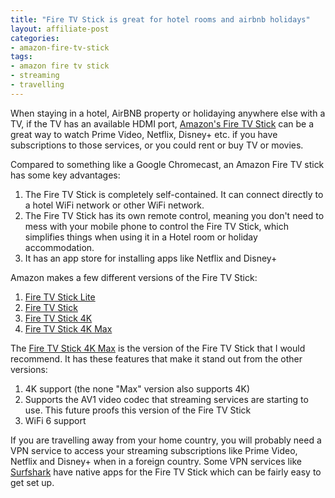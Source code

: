 ```yaml
---
title: "Fire TV Stick is great for hotel rooms and airbnb holidays"
layout: affiliate-post
categories:
- amazon-fire-tv-stick
tags:
- amazon fire tv stick
- streaming
- travelling
---
```


When staying in a hotel, AirBNB property or holidaying anywhere else with a TV, if the TV has an available HDMI port,
[Amazon's Fire TV Stick](https://www.amazon.co.uk/gp/product/B08MQZYSVC/ref=as_li_qf_asin_il_tl?ie=UTF8&tag=simondean-21&creative=6738&linkCode=as2&creativeASIN=B08MQZYSVC&linkId=b6eae4776f1296d090039dfdc4689127)
can be a great way to watch Prime Video, Netflix, Disney+ etc. if you have subscriptions to those services, or you 
could rent or buy TV or movies.

Compared to something like a Google Chromecast, an Amazon Fire TV stick has some key advantages:

1. The Fire TV Stick is completely self-contained.  It can connect directly to a hotel WiFi network or other WiFi 
   network.  
2. The Fire TV Stick has its own remote control, meaning you don't need to mess with your mobile phone to control the 
   Fire TV Stick, which simplifies things when using it in a Hotel room or holiday accommodation.  
3. It has an app store for installing apps like Netflix and Disney+

Amazon makes a few different versions of the Fire TV Stick:

1. [Fire TV Stick Lite](https://www.amazon.co.uk/gp/product/B07ZZW7QCM/ref=as_li_qf_asin_il_tl?ie=UTF8&tag=simondean-21&creative=6738&linkCode=as2&creativeASIN=B07ZZW7QCM&linkId=630c0e85dc35f026d8e2c3be699c9f8f)
2. [Fire TV Stick](https://www.amazon.co.uk/gp/product/B08C1RR8JM/ref=as_li_qf_asin_il_tl?ie=UTF8&tag=simondean-21&creative=6738&linkCode=as2&creativeASIN=B08C1RR8JM&linkId=ad4ee8101d97df39ec9e4a328e6b9783)
3. [Fire TV Stick 4K](https://www.amazon.co.uk/gp/product/B08XVVPXX4/ref=as_li_qf_asin_il_tl?ie=UTF8&tag=simondean-21&creative=6738&linkCode=as2&creativeASIN=B08XVVPXX4&linkId=780a3752acd55a61eb4b1cc53ec348d2)
4. [Fire TV Stick 4K Max](https://www.amazon.co.uk/gp/product/B08MQZYSVC/ref=as_li_qf_asin_il_tl?ie=UTF8&tag=simondean-21&creative=6738&linkCode=as2&creativeASIN=B08MQZYSVC&linkId=b6eae4776f1296d090039dfdc4689127)

The [Fire TV Stick 4K Max](https://www.amazon.co.uk/gp/product/B08MQZYSVC/ref=as_li_qf_asin_il_tl?ie=UTF8&tag=simondean-21&creative=6738&linkCode=as2&creativeASIN=B08MQZYSVC&linkId=b6eae4776f1296d090039dfdc4689127)
is the version of the Fire TV Stick that I would recommend.  It has these features that make it stand out from the 
other versions:

1. 4K support (the none "Max" version also supports 4K)
2. Supports the AV1 video codec that streaming services are starting to use.  This future proofs this version of the 
   Fire TV Stick
3. WiFi 6 support

If you are travelling away from your home country, you will probably need a VPN service to access your streaming 
subscriptions like Prime Video, Netflix and Disney+ when in a foreign country.  Some VPN services like 
[Surfshark](https://surfshark.club/friend/THX2ztUY) have native apps for the Fire TV Stick which can be fairly easy to 
get set up.  
